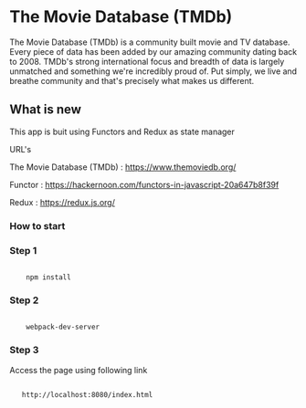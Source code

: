 # The Movie Database (TMDb) 

The Movie Database (TMDb) is a community built movie and TV database. Every piece of data has been added by our amazing community dating back to 2008. TMDb's strong international focus and breadth of data is largely unmatched and something we're incredibly proud of. Put simply, we live and breathe community and that's precisely what makes us different.


## What is new 

This app is buit using Functors and Redux as state manager

URL's

The Movie Database (TMDb) : https://www.themoviedb.org/

Functor :  https://hackernoon.com/functors-in-javascript-20a647b8f39f

Redux : https://redux.js.org/


### How to start

### Step 1

<code>
    npm install
</code>

### Step 2

<code>
    webpack-dev-server
</code>

### Step 3

Access the page using following link

<code>
   http://localhost:8080/index.html
</code>